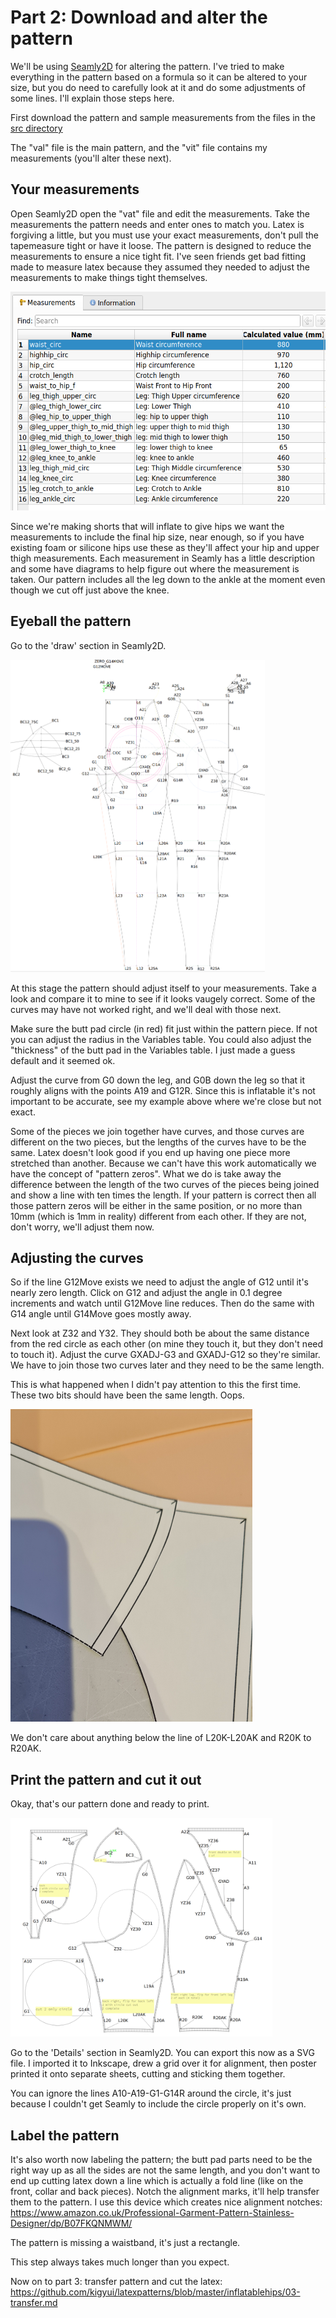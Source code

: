 # Part 2: Download and alter the pattern

We'll be using [Seamly2D](https://github.com/FashionFreedom/Seamly2D) for altering the
pattern. I've tried to make everything in the pattern based on a
formula so it can be altered to your size, but you do need to
carefully look at it and do some adjustments of some lines. I'll
explain those steps here.

First download the pattern and sample measurements from the files in
the [src
directory](https://github.com/kigyui/latexpatterns/blob/master/inflatablehips/src/)

The "val" file is the main pattern, and the "vit" file contains my measurements (you'll alter these next).

## Your measurements

Open Seamly2D open the "vat" file and edit the measurements. Take the
measurements the pattern needs and enter ones to match you.  Latex is
forgiving a little, but you must use your exact measurements, don't
pull the tapemeasure tight or have it loose. The pattern is designed
to reduce the measurements to ensure a nice tight fit.  I've seen
friends get bad fitting made to measure latex because they assumed
they needed to adjust the measurements to make things tight
themselves.

<img src="imgs/Screenshot_2025-05-07_10-38-07.png" height="350">

Since we're making shorts that will inflate to give hips we want the
measurements to include the final hip size, near enough, so if you
have existing foam or silicone hips use these as they'll affect your
hip and upper thigh measurements. Each measurement in Seamly has a little
description and some have diagrams to help figure out where the measurement
is taken. Our pattern includes all the leg down to the ankle at the moment
even though we cut off just above the knee.

## Eyeball the pattern

Go to the 'draw' section in Seamly2D.

<img src="imgs/Screenshot_2025-05-07_10-38-34.png" height="500">

At this stage the pattern should adjust itself to your
measurements. Take a look and compare it to mine to see if it looks
vaugely correct. Some of the curves may have not worked right, and
we'll deal with those next.

Make sure the butt pad circle (in red) fit just within the pattern
piece. If not you can adjust the radius in the Variables table. You
could also adjust the "thickness" of the butt pad in the Variables
table. I just made a guess default and it seemed ok.

Adjust the curve from G0 down the leg, and G0B down the leg so that it roughly
aligns with the points A19 and G12R. Since this is inflatable it's not important
to be accurate, see my example above where we're close but not exact.

Some of the pieces we join together have curves, and those curves are
different on the two pieces, but the lengths of the curves have to be
the same. Latex doesn't look good if you end up having one piece more
stretched than another. Because we can't have this work automatically
we have the concept of "pattern zeros". What we do is take away the
difference between the length of the two curves of the pieces being
joined and show a line with ten times the length. If your pattern is
correct then all those pattern zeros will be either in the same
position, or no more than 10mm (which is 1mm in reality) different
from each other. If they are not, don't worry, we'll adjust them now.

## Adjusting the curves

So if the line G12Move exists we need to adjust the angle of G12 until
it's nearly zero length. Click on G12 and adjust the angle in 0.1 degree
increments and watch until G12Move line reduces. Then do the same with
G14 angle until G14Move goes mostly away.

Next look at Z32 and Y32. They should both be about the same distance from
the red circle as each other (on mine they touch it, but they don't need to
touch it). Adjust the curve GXADJ-G3 and GXADJ-G12 so they're similar.  We
have to join those two curves later and they need to be the same length.

This is what happened when I didn't pay attention to this the first time.
These two bits should have been the same length. Oops.

<img src="imgs/20250425_193221.jpg" height="500">

We don't care about anything below the line of L20K-L20AK and R20K to R20AK.

## Print the pattern and cut it out

Okay, that's our pattern done and ready to print.

<img src="imgs/Screenshot_2025-05-07_10-52-42.png" height="350">

Go to the 'Details' section in Seamly2D. You can export this now as a
SVG file. I imported it to Inkscape, drew a grid over it for
alignment, then poster printed it onto separate sheets, cutting and
sticking them together.

You can ignore the lines A10-A19-G1-G14R around the circle, it's just because I couldn't get
Seamly to include the circle properly on it's own.

## Label the pattern

It's also worth now labeling the pattern; the butt pad parts need to
be the right way up as all the sides are not the same length, and you
don't want to end up cutting latex down a line which is actually a
fold line (like on the front, collar and back pieces). Notch the
alignment marks, it'll help transfer them to the pattern. I use this
device which creates nice alignment notches:
https://www.amazon.co.uk/Professional-Garment-Pattern-Stainless-Designer/dp/B07FKQNMWM/

The pattern is missing a waistband, it's just a rectangle.

This step always takes much longer than you expect.

Now on to part 3: transfer pattern and cut the latex: https://github.com/kigyui/latexpatterns/blob/master/inflatablehips/03-transfer.md
